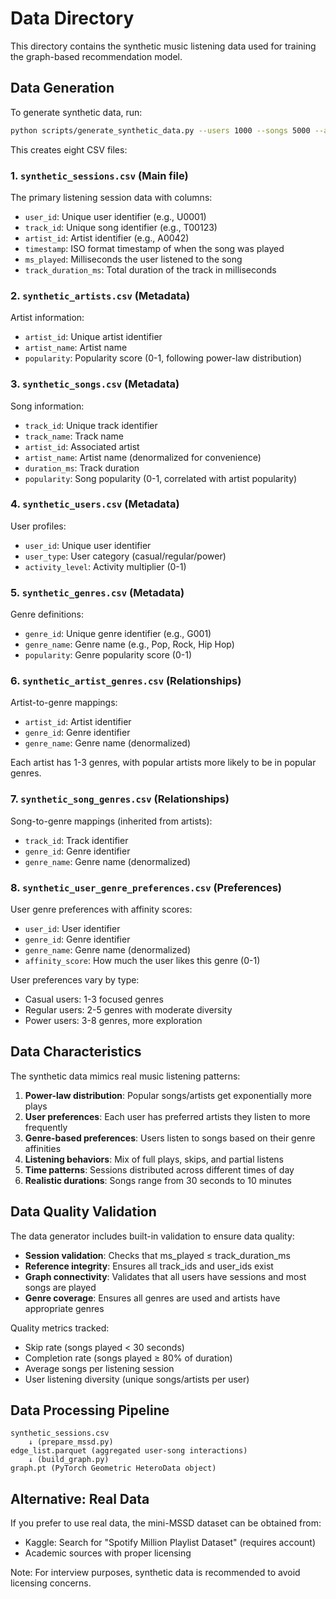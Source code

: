 # Data Directory

This directory contains the synthetic music listening data used for training the graph-based recommendation model.

## Data Generation

To generate synthetic data, run:

```bash
python scripts/generate_synthetic_data.py --users 1000 --songs 5000 --artists 500
```

This creates eight CSV files:

### 1. `synthetic_sessions.csv` (Main file)

The primary listening session data with columns:

- `user_id`: Unique user identifier (e.g., U0001)
- `track_id`: Unique song identifier (e.g., T00123)
- `artist_id`: Artist identifier (e.g., A0042)
- `timestamp`: ISO format timestamp of when the song was played
- `ms_played`: Milliseconds the user listened to the song
- `track_duration_ms`: Total duration of the track in milliseconds

### 2. `synthetic_artists.csv` (Metadata)

Artist information:

- `artist_id`: Unique artist identifier
- `artist_name`: Artist name
- `popularity`: Popularity score (0-1, following power-law distribution)

### 3. `synthetic_songs.csv` (Metadata)

Song information:

- `track_id`: Unique track identifier
- `track_name`: Track name
- `artist_id`: Associated artist
- `artist_name`: Artist name (denormalized for convenience)
- `duration_ms`: Track duration
- `popularity`: Song popularity (0-1, correlated with artist popularity)

### 4. `synthetic_users.csv` (Metadata)

User profiles:

- `user_id`: Unique user identifier
- `user_type`: User category (casual/regular/power)
- `activity_level`: Activity multiplier (0-1)

### 5. `synthetic_genres.csv` (Metadata)

Genre definitions:

- `genre_id`: Unique genre identifier (e.g., G001)
- `genre_name`: Genre name (e.g., Pop, Rock, Hip Hop)
- `popularity`: Genre popularity score (0-1)

### 6. `synthetic_artist_genres.csv` (Relationships)

Artist-to-genre mappings:

- `artist_id`: Artist identifier
- `genre_id`: Genre identifier
- `genre_name`: Genre name (denormalized)

Each artist has 1-3 genres, with popular artists more likely to be in popular genres.

### 7. `synthetic_song_genres.csv` (Relationships)

Song-to-genre mappings (inherited from artists):

- `track_id`: Track identifier
- `genre_id`: Genre identifier
- `genre_name`: Genre name (denormalized)

### 8. `synthetic_user_genre_preferences.csv` (Preferences)

User genre preferences with affinity scores:

- `user_id`: User identifier
- `genre_id`: Genre identifier
- `genre_name`: Genre name (denormalized)
- `affinity_score`: How much the user likes this genre (0-1)

User preferences vary by type:
- Casual users: 1-3 focused genres
- Regular users: 2-5 genres with moderate diversity
- Power users: 3-8 genres, more exploration

## Data Characteristics

The synthetic data mimics real music listening patterns:

1. **Power-law distribution**: Popular songs/artists get exponentially more plays
2. **User preferences**: Each user has preferred artists they listen to more frequently
3. **Genre-based preferences**: Users listen to songs based on their genre affinities
4. **Listening behaviors**: Mix of full plays, skips, and partial listens
5. **Time patterns**: Sessions distributed across different times of day
6. **Realistic durations**: Songs range from 30 seconds to 10 minutes

## Data Quality Validation

The data generator includes built-in validation to ensure data quality:

- **Session validation**: Checks that ms_played ≤ track_duration_ms
- **Reference integrity**: Ensures all track_ids and user_ids exist
- **Graph connectivity**: Validates that all users have sessions and most songs are played
- **Genre coverage**: Ensures all genres are used and artists have appropriate genres

Quality metrics tracked:
- Skip rate (songs played < 30 seconds)
- Completion rate (songs played ≥ 80% of duration)
- Average songs per listening session
- User listening diversity (unique songs/artists per user)

## Data Processing Pipeline

```text
synthetic_sessions.csv 
    ↓ (prepare_mssd.py)
edge_list.parquet (aggregated user-song interactions)
    ↓ (build_graph.py)
graph.pt (PyTorch Geometric HeteroData object)
```

## Alternative: Real Data

If you prefer to use real data, the mini-MSSD dataset can be obtained from:

- Kaggle: Search for "Spotify Million Playlist Dataset" (requires account)
- Academic sources with proper licensing

Note: For interview purposes, synthetic data is recommended to avoid licensing concerns.
